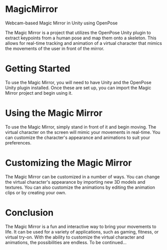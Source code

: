 # MagicMirror
Webcam-based Magic Mirror in Unity using OpenPose

The Magic Mirror is a project that utilizes the OpenPose Unity plugin to extract keypoints from a human pose and map them onto a skeleton. This allows for real-time tracking and animation of a virtual character that mimics the movements of the user in front of the mirror.

# Getting Started
To use the Magic Mirror, you will need to have Unity and the OpenPose Unity plugin installed. Once these are set up, you can import the Magic Mirror project and begin using it.

# Using the Magic Mirror
To use the Magic Mirror, simply stand in front of it and begin moving. The virtual character on the screen will mimic your movements in real-time. You can customize the character's appearance and animations to suit your preferences.

# Customizing the Magic Mirror
The Magic Mirror can be customized in a number of ways. You can change the virtual character's appearance by importing new 3D models and textures. You can also customize the animations by editing the animation clips or by creating your own.

# Conclusion
The Magic Mirror is a fun and interactive way to bring your movements to life. It can be used for a variety of applications, such as gaming, fitness, or virtual try-on. With the ability to customize the virtual character and animations, the possibilities are endless.
To be continued...
